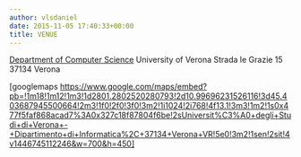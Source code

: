 ```yaml
---
author: vlsdaniel
date: 2015-11-05 17:40:33+00:00
title: VENUE
---
```


[Department of Computer Science](https://www.di.univr.it/)
University of Verona
Strada le Grazie 15
37134 Verona

[googlemaps https://www.google.com/maps/embed?pb=!1m18!1m12!1m3!1d2801.2802520280793!2d10.99696231526116!3d45.403687945500664!2m3!1f0!2f0!3f0!3m2!1i1024!2i768!4f13.1!3m3!1m2!1s0x477f5faf868acad7%3A0x327c18f87804f6be!2sUniversit%C3%A0+degli+Studi+di+Verona+-+Dipartimento+di+Informatica%2C+37134+Verona+VR!5e0!3m2!1sen!2sit!4v1446745112246&w=700&h=450]
